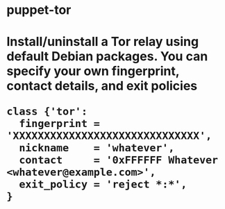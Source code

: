 <h1>puppet-tor<h1>

Install/uninstall a Tor relay using default Debian packages. You can specify your own fingerprint, contact details, and exit policies

```
class {'tor':
  fingerprint = 'XXXXXXXXXXXXXXXXXXXXXXXXXXXXXX',
  nickname    = 'whatever',
  contact     = '0xFFFFFF Whatever <whatever@example.com>',
  exit_policy = 'reject *:*',
}
```
